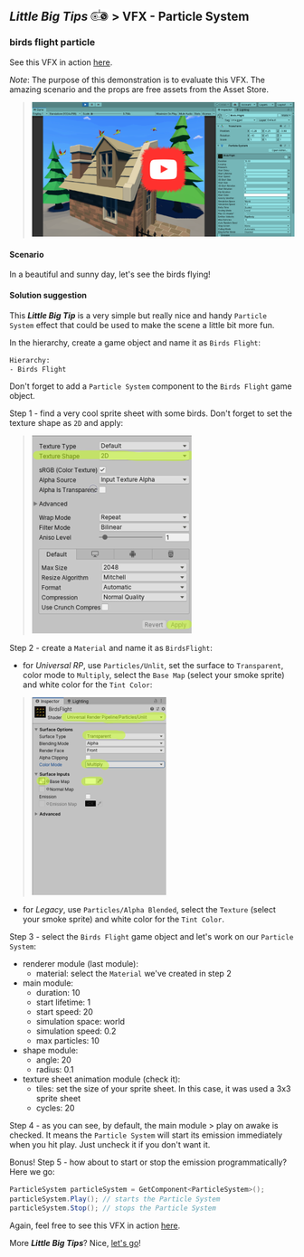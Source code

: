 ## _**Little Big Tips**_ ![Joystick](https://raw.githubusercontent.com/alissin/alissin.github.io/master/images/joystick.png) > VFX - Particle System

### birds flight particle

See this VFX in action [here](https://youtu.be/SWL6ucZqXFw).

_Note_: The purpose of this demonstration is to evaluate this VFX. The amazing scenario and the props are free assets from the Asset Store.

> [![birds flight particle](./birds-flight-particle_small.png)](https://youtu.be/SWL6ucZqXFw)

#### Scenario
In a beautiful and sunny day, let's see the birds flying!

#### Solution suggestion
This _**Little Big Tip**_ is a very simple but really nice and handy `Particle System` effect that could be used to make the scene a little bit more fun.

In the hierarchy, create a game object and name it as `Birds Flight`:

```
Hierarchy:
- Birds Flight
```

Don't forget to add a `Particle System` component to the `Birds Flight` game object.

Step 1 - find a very cool sprite sheet with some birds. Don't forget to set the texture shape as `2D` and apply:

> ![2d-texture](../_common-images/2d-texture.png)

Step 2 - create a `Material` and name it as `BirdsFlight`:
* for _Universal RP_, use `Particles/Unlit`, set the surface to `Transparent`, color mode to `Multiply`, select the `Base Map` (select your smoke sprite) and white color for the `Tint Color`:

> ![material](./material.png)

* for _Legacy_, use `Particles/Alpha Blended`, select the `Texture` (select your smoke sprite) and white color for the `Tint Color`.

Step 3 - select the `Birds Flight` game object and let's work on our `Particle System`:
* renderer module (last module):
    * material: select the `Material` we've created in step 2
* main module:
    * duration: 10
    * start lifetime: 1
    * start speed: 20
    * simulation space: world
    * simulation speed: 0.2
    * max particles: 10
* shape module:
    * angle: 20
    * radius: 0.1
* texture sheet animation module (check it):
    * tiles: set the size of your sprite sheet. In this case, it was used a 3x3 sprite sheet
    * cycles: 20

Step 4 - as you can see, by default, the main module > play on awake is checked. It means the `Particle System` will start its emission immediately when you hit play. Just uncheck it if you don't want it.

Bonus! Step 5 - how about to start or stop the emission programmatically? Here we go:

```csharp
ParticleSystem particleSystem = GetComponent<ParticleSystem>();
particleSystem.Play(); // starts the Particle System
particleSystem.Stop(); // stops the Particle System
```

Again, feel free to see this VFX in action [here](https://youtu.be/SWL6ucZqXFw).

More _**Little Big Tips**_? Nice, [let's go](https://github.com/alissin/little-big-tips)!